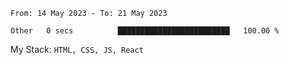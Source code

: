 <!--START_SECTION:waka-->

```text
From: 14 May 2023 - To: 21 May 2023

Other   0 secs          █████████████████████████   100.00 %
```

<!--END_SECTION:waka-->
My Stack: `HTML, CSS, JS, React`
